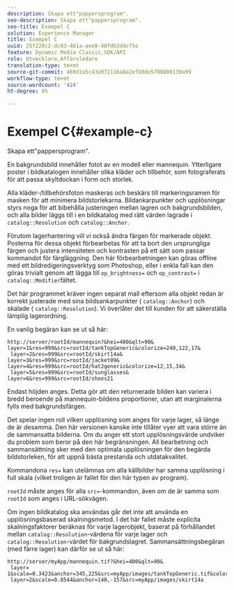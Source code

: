 ```yaml
---
description: Skapa ett"pappersprogram".
seo-description: Skapa ett"pappersprogram".
seo-title: Exempel C
solution: Experience Manager
title: Exempel C
uuid: 25f228c2-dc03-461a-aee8-40fdb3d4cf5e
feature: Dynamic Media Classic,SDK/API
role: Utvecklare,Affärsledare
translation-type: tm+mt
source-git-commit: 469d1a5c43a972116a8a2efb0de5708800130a99
workflow-type: tm+mt
source-wordcount: '424'
ht-degree: 0%

---
```



# Exempel C{#example-c}

Skapa ett&quot;pappersprogram&quot;.

En bakgrundsbild innehåller fotot av en modell eller mannequin. Ytterligare poster i bildkatalogen innehåller olika kläder och tillbehör, som fotograferats för att passa skyltdockan i form och storlek.

Alla kläder-/tillbehörsfoton maskeras och beskärs till markeringsramen för masken för att minimera bildstorlekarna. Bildankarpunkter och upplösningar styrs noga för att bibehålla justeringen mellan lagren och bakgrundsbilden, och alla bilder läggs till i en bildkatalog med rätt värden lagrade i `catalog::Resolution` och `catalog::Anchor`.

Förutom lagerhantering vill vi också ändra färgen för markerade objekt. Posterna för dessa objekt förbearbetas för att ta bort den ursprungliga färgen och justera intensiteten och kontrasten på ett sätt som passar kommandot för färgläggning. Den här förbearbetningen kan göras offline med ett bildredigeringsverktyg som Photoshop, eller i enkla fall kan den göras trivialt genom att lägga till `op_brightness=` och `op_contrast=` i `catalog::Modifier`fältet.

Det här programmet kräver ingen separat mall eftersom alla objekt redan är korrekt justerade med sina bildsankarpunkter ( `catalog::Anchor`) och skalade ( `catalog::Resolution`). Vi överlåter det till kunden för att säkerställa lämplig lagerordning.

En vanlig begäran kan se ut så här:

```
http://server/rootId/mannequin?&hei=400&qlt=90&
layer=1&res=999&src=rootId/tankTopGeneric&colorize=240,122,17&
 layer=2&res=999&src=rootId/skirt14a&
layer=3&res=999&src=rootId/jacket09&
layer=4&res=999&src=rootId/hat2generic&colorize=12,15,34&
 layer=5&res=999&src=rootId/sunglasses&
layer=6&res=999&src=rootId/shoes21
```

Endast höjden anges. Detta gör att den returnerade bilden kan variera i bredd beroende på mannequin-bildens proportioner, utan att marginalerna fylls med bakgrundsfärgen.

Det spelar ingen roll vilken upplösning som anges för varje lager, så länge de är desamma. Den här versionen kanske inte tillåter vyer att vara större än de sammansatta bilderna. Om du anger ett stort upplösningsvärde undviker du problem som beror på den här begränsningen. All bearbetning och sammansättning sker med den optimala upplösningen för den begärda bildstorleken, för att uppnå bästa prestanda och utdatakvalitet.

Kommandona `res=` kan utelämnas om alla källbilder har samma upplösning i full skala (vilket troligen är fallet för den här typen av program).

`rootId` måste anges för alla `src=`-kommandon, även om de är samma som `rootId` som anges i URL-sökvägen.

Om ingen bildkatalog ska användas går det inte att använda en upplösningsbaserad skalningsmetod. I det här fallet måste explicita skalningsfaktorer beräknas för varje lagerobjekt, baserat på förhållandet mellan `catalog::Resolution`-värdena för varje lager och `catalog::Resolution`-värdet för bakgrundslagret. Sammansättningsbegäran (med färre lager) kan därför se ut så här:

```
http://server/myApp/mannequin.tif?&hei=400&qlt=90&
 layer= 1&scale=0.3423&anchor=345,225&src=myApp/images/tankTopGeneric.tif&colorize=240,122,17&
 layer=2&scale=0.8544&anchor=140,-157&src=myApp/images/skirt14a
```

